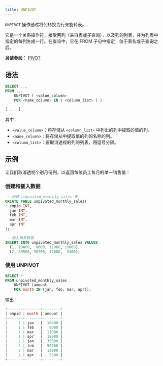 ```yaml
---
title: UNPIVOT
---
```


`UNPIVOT` 操作通过将列转换为行来旋转表。

它是一个关系操作符，接受两列（来自表或子查询），以及列的列表，并为列表中指定的每列生成一行。在查询中，它在 FROM 子句中指定，位于表名或子查询之后。

**另请参阅：**
[PIVOT](./05-query-pivot.md)


## 语法

```sql
SELECT ...
FROM ...
    UNPIVOT ( <value_column>
    FOR <name_column> IN ( <column_list> ) )

[ ... ]
```

其中：
* `<value_column>`：将存储从 `<column_list>` 中列出的列中提取的值的列。
* `<name_column>`：将存储从中提取值的列的名称的列。
* `<column_list>`：要取消透视的列的列表，用逗号分隔。


## 示例

让我们取消透视个别月份列，以返回每位员工每月的单一销售值：

### 创建和插入数据


```sql
-- 创建 unpivoted_monthly_sales 表
CREATE TABLE unpivoted_monthly_sales(
  empid INT, 
  jan INT,
  feb INT,
  mar INT,
  apr INT
);

-- 插入销售数据
INSERT INTO unpivoted_monthly_sales VALUES
  (1, 10400,  8000, 11000, 18000),
  (2, 39500, 90700, 12000,  5300);
```

### 使用 UNPIVOT


```sql
SELECT *
FROM unpivoted_monthly_sales
    UNPIVOT (amount
    FOR month IN (jan, feb, mar, apr));
```

输出：
```sql
+-------+-------+--------+
| empid | month | amount |
+-------+-------+--------+
|     1 | jan   |  10400 |
|     1 | feb   |   8000 |
|     1 | mar   |  11000 |
|     1 | apr   |  18000 |
|     2 | jan   |  39500 |
|     2 | feb   |  90700 |
|     2 | mar   |  12000 |
|     2 | apr   |   5300 |
+-------+-------+--------+
```